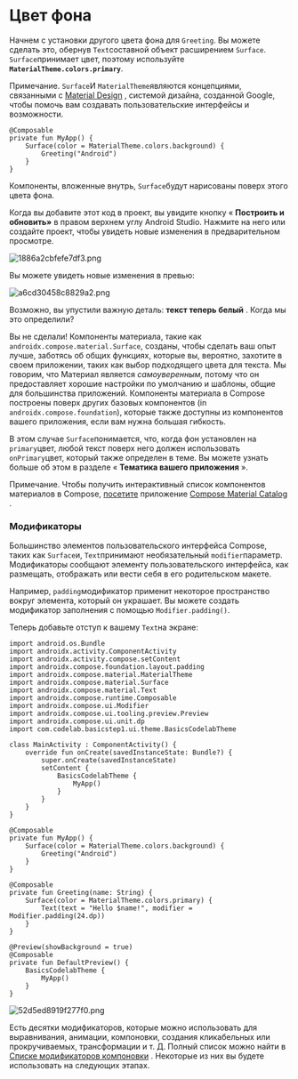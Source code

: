 # Цвет фона

Начнем с установки другого цвета фона для `Greeting`. Вы можете сделать это, обернув `Text`составной объект расширением `Surface`. `Surface`принимает цвет, поэтому используйте **`MaterialTheme.colors.primary`**.

Примечание. `Surface`И `MaterialTheme`являются концепциями, связанными с [Material Design](https://material.io/design/introduction) , системой дизайна, созданной Google, чтобы помочь вам создавать пользовательские интерфейсы и возможности.

```
@Composable
private fun MyApp() {
    Surface(color = MaterialTheme.colors.background) {
        Greeting("Android")
    }
}
```

Компоненты, вложенные внутрь, `Surface`будут нарисованы поверх этого цвета фона.

Когда вы добавите этот код в проект, вы увидите кнопку « **Построить и обновить»** в правом верхнем углу Android Studio. Нажмите на него или создайте проект, чтобы увидеть новые изменения в предварительном просмотре.

![1886a2cbfefe7df3.png](https://developer.android.com/codelabs/jetpack-compose-basics/img/1886a2cbfefe7df3.png)

Вы можете увидеть новые изменения в превью:

![a6cd30458c8829a2.png](https://developer.android.com/codelabs/jetpack-compose-basics/img/a6cd30458c8829a2.png)

Возможно, вы упустили важную деталь: **текст теперь белый** . Когда мы это определили?

Вы не сделали! Компоненты материала, такие как `androidx.compose.material.Surface`, созданы, чтобы сделать ваш опыт лучше, заботясь об общих функциях, которые вы, вероятно, захотите в своем приложении, таких как выбор подходящего цвета для текста. Мы говорим, что Материал является _самоуверенным,_ потому что он предоставляет хорошие настройки по умолчанию и шаблоны, общие для большинства приложений. Компоненты материала в Compose построены поверх других базовых компонентов (in `androidx.compose.foundation`), которые также доступны из компонентов вашего приложения, если вам нужна большая гибкость.

В этом случае `Surface`понимается, что, когда фон установлен на `primary`цвет, любой текст поверх него должен использовать `onPrimary`цвет, который также определен в теме. Вы можете узнать больше об этом в разделе « **Тематика вашего приложения** ».

Примечание. Чтобы получить интерактивный список компонентов материалов в Compose, [посетите](https://play.google.com/store/apps/details?id=androidx.compose.material.catalog) приложение [Compose Material Catalog](https://play.google.com/store/apps/details?id=androidx.compose.material.catalog) .

### Модификаторы <a href="#modifiers" id="modifiers"></a>

Большинство элементов пользовательского интерфейса Compose, таких как `Surface`и, `Text`принимают необязательный `modifier`параметр. Модификаторы сообщают элементу пользовательского интерфейса, как размещать, отображать или вести себя в его родительском макете.

Например, `padding`модификатор применит некоторое пространство вокруг элемента, который он украшает. Вы можете создать модификатор заполнения с помощью `Modifier.padding()`.

Теперь добавьте отступ к вашему `Text`на экране:

```
import android.os.Bundle
import androidx.activity.ComponentActivity
import androidx.activity.compose.setContent
import androidx.compose.foundation.layout.padding
import androidx.compose.material.MaterialTheme
import androidx.compose.material.Surface
import androidx.compose.material.Text
import androidx.compose.runtime.Composable
import androidx.compose.ui.Modifier
import androidx.compose.ui.tooling.preview.Preview
import androidx.compose.ui.unit.dp
import com.codelab.basicstep1.ui.theme.BasicsCodelabTheme

class MainActivity : ComponentActivity() {
    override fun onCreate(savedInstanceState: Bundle?) {
        super.onCreate(savedInstanceState)
        setContent {
            BasicsCodelabTheme {
                MyApp()
            }
        }
    }
}

@Composable
private fun MyApp() {
    Surface(color = MaterialTheme.colors.background) {
        Greeting("Android")
    }
}

@Composable
private fun Greeting(name: String) {
    Surface(color = MaterialTheme.colors.primary) {
        Text(text = "Hello $name!", modifier = Modifier.padding(24.dp))
    }
}

@Preview(showBackground = true)
@Composable
private fun DefaultPreview() {
    BasicsCodelabTheme {
        MyApp()
    }
}
```

![52d5ed8919f277f0.png](https://developer.android.com/codelabs/jetpack-compose-basics/img/52d5ed8919f277f0.png)

Есть десятки модификаторов, которые можно использовать для выравнивания, анимации, компоновки, создания кликабельных или прокручиваемых, трансформации и т. Д. Полный список можно найти в [Списке модификаторов компоновки](https://developer.android.com/jetpack/compose/modifiers-list) . Некоторые из них вы будете использовать на следующих этапах.
